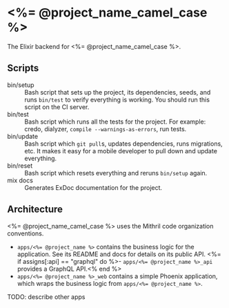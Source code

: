 # <%= @project_name_camel_case %>

The Elixir backend for <%= @project_name_camel_case %>.

## Scripts

<dl>
  <dt>bin/setup</dt>
  <dd>
    Bash script that sets up the project, its dependencies, seeds, and runs 
    <code>bin/test</code> to verify everything is working. You should run this 
    script on the CI server.
  </dd>
  <dt>bin/test</dt>
  <dd>
    Bash script which runs all the tests for the project. For example: credo,
    dialyzer, <code>compile --warnings-as-errors</code>, run tests.
  </dd>
  <dt>bin/update</dt>
  <dd>
    Bash script which <code>git pull</code>s, updates dependencies, runs 
    migrations, etc. It makes it easy for a mobile developer to pull down and 
    update everything.
  </dd>
  <dt>bin/reset</dt>
  <dd>
    Bash script which resets everything and reruns <code>bin/setup</code> 
    again.
  </dd>
  <dt>mix docs</dt>
  <dd>
    Generates ExDoc documentation for the project.
  </dd>
</dl>

## Architecture

<%= @project_name_camel_case %> uses the Mithril code organization conventions.

- `apps/<%= @project_name %>` contains the business logic for the application.
  See its README and docs for details on its public API.
<%= if assigns[:api] == "graphql" do %>- `apps/<%= @project_name %>_api` provides a GraphQL API.<% end %>
- `apps/<%= @project_name %>_web` contains a simple Phoenix application, which
  wraps the business logic from `apps/<%= @project_name %>`.

TODO: describe other apps
